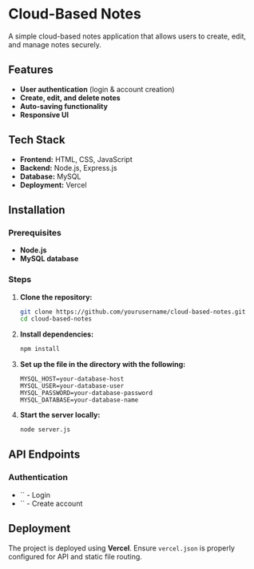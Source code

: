 # **Cloud-Based Notes**

A simple cloud-based notes application that allows users to create, edit, and manage notes securely.

## **Features**

- **User authentication** (login & account creation)
- **Create, edit, and delete notes**
- **Auto-saving functionality**
- **Responsive UI**

## **Tech Stack**

- **Frontend:** HTML, CSS, JavaScript
- **Backend:** Node.js, Express.js
- **Database:** MySQL
- **Deployment:** Vercel

## **Installation**

### **Prerequisites**

- **Node.js**
- **MySQL database**

### **Steps**

1. **Clone the repository:**
   ```bash
   git clone https://github.com/yourusername/cloud-based-notes.git
   cd cloud-based-notes
   ```
2. **Install dependencies:**
   ```bash
   npm install
   ```
3. **Set up the file in the directory with the following:**
   ```env
   MYSQL_HOST=your-database-host
   MYSQL_USER=your-database-user
   MYSQL_PASSWORD=your-database-password
   MYSQL_DATABASE=your-database-name
   ```
4. **Start the server locally:**
   ```bash
   node server.js
   ```

## **API Endpoints**

### **Authentication**

- `` - Login
- `` - Create account

## **Deployment**

The project is deployed using **Vercel**. Ensure `vercel.json` is properly configured for API and static file routing.

